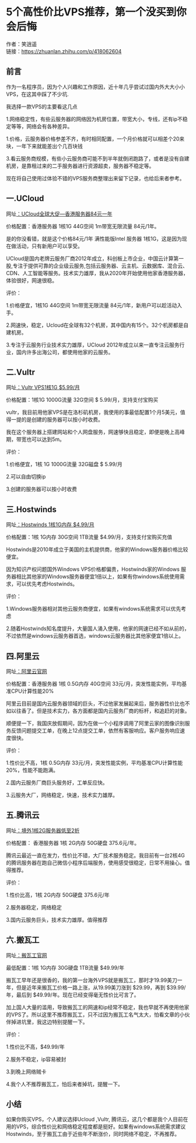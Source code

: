 # 5个高性价比VPS推荐，第一个没买到你会后悔
作者：笑逍遥     
链接：https://zhuanlan.zhihu.com/p/418062604

## 前言
作为一名程序员，因为个人兴趣和工作原因，近十年几乎尝试过国内外大大小小VPS，在这其中踩了不少坑.

我选择一款VPS的主要看这几点

1.网络稳定性，有些云服务器的网络因为机房位置，带宽大小，专线，还有ip不稳定等等，网络会有各种差异。

1.价格，云服务器价格参差不齐，有时相同配置，一个月价格就可以相差个20来块，一年下来就能差出个几百块钱

3.看云服务商规模，有些小云服务商可能不到半年就倒闭跑路了，或者是没有自建机房，是靠租过来的二手服务器进行资源超卖，服务器不稳定等。

现在将自己使用过体验不错的VPS服务商整理出来留下记录，也给后来者参考。

## 一.UCloud
网址[：UCloud全球大促—香港服务器84元一年](https://www.ucloud.cn/site/active/kuaijie.html?invitation_code=C1xD0774E4BC648)

价格配置：香港服务器 1核1G 44G空间 1m带宽无限流量 84元/1年。

是的你没看错，就是这个价格84元/1年 满性能版Intel 服务器 1核1G，这是因为现在做活动，只有新用户可以享受。

UCloud是国内老牌云服务厂商2012年成立，科创板上市企业，中国云计算第一股,专注于提供可靠的企业级云服务,包括云服务器、云主机、云数据库、混合云、CDN、人工智能等服务。技术实力雄厚，我从2020年开始使用他家香港服务器，体验很好，网速很稳。

评价：

1.价格便宜，1核1G 44G空间 1m带宽无限流量 84元/1年，新用户可以趁活动入手。

2.网速快，稳定，Ucloud在全球有32个机房，其中国内有15个。32个机房都是自建机房。

3.专注于云服务行业技术实力雄厚，UCloud 2012年成立以来一直专注云服务行业，国内许多出海公司，都使用他家的云服务。

## 二.Vultr
网址[：Vultr VPS1核1G $5.99/月](https://www.vultr.com/?ref=8914637-6G)

价格配置：1核1G 1000G流量 32G空间 $ 5.99/月，支持支付宝购买

vultr，我目前用他家VPS是在洛杉矶机房，我使用的事最低配置1个月5美元，值得一提的是创建的服务器可以按小时收费。

我在这个服务器上搭建网站和个人网盘服务，网速够快且稳定，即便是晚上高峰期，带宽也可以达到5m。

评价：

1.价格便宜，1核 1G 1000G流量 32G磁盘 $ 5.99/月

2.可以自由切换ip

3.创建的服务器可以按小时收费



## 三.Hostwinds
网址[：Hostwinds 1核1G内存 $4.99/月](https://www.hostwinds.com/11552-7.html)

价格配置：1核 1G内存 30G空间 1TB流量 $4.99/月，支持支付宝购买充值

Hostwinds是2010年成立于美国的主机提供商，他家的Windows服务器价格比较便宜。

因为知识产权问题国外Windows VPS价格都偏贵，Hostwinds家的Windows 服务器相比其他家的Windows服务器便宜1倍以上，如果有你windows系统使用需求，可以优先考虑Hostwinds。

评价：

1.Windows服务器相对其他云服务商便宜，如果有windows系统需求可以优先考虑

2.随着Hostwinds知名度提升，大量国人涌入使用，他家的网速已经不如从前的，不过依然是windows云服务器首选，windows云服务器比其他家便宜1倍以上。

## 四.阿里云
网址[：阿里云官网](https://www.aliyun.com/product/ecs?userCode=ptp0j2jp)

价格配置：香港服务器 1核 0.5G内存 40G空间 33元/月，突发性能实例，平均基准CPU计算性能20%

阿里云目前是国内云服务器领域的巨头，不过他家发展起来后，服务器性价比也不如以往香了。但是技术实力，各方面都是国内云服务厂商的标杆，和追赶的对象。

顺便提一下，我国庆放假期间，因为在做一个小程序调用了阿里云家的图像识别服务反馈问题提交工单，在晚上12点提交工单，依然有客服响应。客户服务响应速度很快。

评价：

1.性价比不高，1核 0.5G内存 33元/月，突发性能实例，平均基准CPU计算性能20%，性能不能跑满。

2.国内云服务厂商巨头服务好，工单反应快。

3.云服务大厂，网络稳定，快速，技术实力雄厚。

## 五.腾讯云
网址[：境外1核2G服务器低至2折](https://curl.qcloud.com/SRhxm4cR)

价格配置： 香港服务器 1核 2G内存 50G硬盘 375.6元/年。

腾讯云最近一直在发力，性价比不错，大厂技术服务稳定。我目前有一台2核4G的腾讯服务器在跑自己微信小程序后端服务，使用感受很稳定，日常不用操心。值得推荐。

评价：

1.性价比高，1核 2G内存 50G硬盘 375.6元/年

2.服务器稳定，网络稳定

3.国内云服务巨头，技术实力雄厚。值得推荐

## 六.搬瓦工
网址[：搬瓦工官网](https://bwh81.net/aff.php?aff=65978)

最低配置：1核 1G内存 30G硬盘 1TB流量 $49.99/年

搬瓦工早年还是很香的，我的第一台海外VPS就是搬瓦工，那时才19.99美刀一年，但是近年来搬瓦工价格一路上涨，从19.99美刀涨到 $29.99，再到 $39.99/年，最后到 $49.99/年。现在已经变得毫无性价比可言了。

加上国人大量的滥用，导致搬瓦工的网速和ip经常不稳定，我也早就不再使用他家的VPS了。所以这里不推荐搬瓦工，只不过因为搬瓦工名气太大，怕看文章的小伙伴掉进坑里，我这边特别提醒一下。

评价：

1.性价比不高，$49.99/年

2.服务不稳定，ip容易被封

3.到晚上网络贼卡

4.我个人不推荐搬瓦工，怕后来者掉坑，提醒一下。

## 小结
如果你购买VPS，个人建议选择Ucloud ,Vultr, 腾讯云，这几个都是我个人目前在用的VPS，综合性价比和网络稳定程度都是挺好。如果有windows系统需求建议Hostwinds，至于搬瓦工由于近些年不断涨价，同时网络不稳定，不再推荐。
